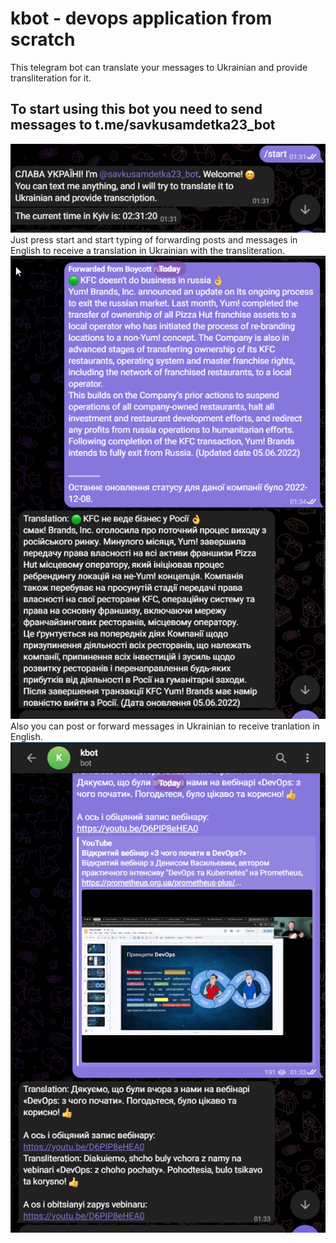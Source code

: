 # kbot - devops application from scratch

This telegram bot can translate your messages to Ukrainian and provide transliteration for it.
## To start using this bot you need to send messages to t.me/savkusamdetka23_bot
![Alt text](img/image.png)
Just press start and start typing of forwarding posts and messages in English to receive a translation in Ukrainian with the transliteration. 
![Alt text](img/image-1.png)
Also you can post or forward messages in Ukrainian to receive tranlation in English. 
![Alt text](img/image-2.png)